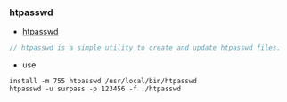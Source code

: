 ### htpasswd

+ [htpasswd](https://github.com/Surpass-w/htpasswd/blob/main/README.md)
```go
// htpasswd is a simple utility to create and update htpasswd files.
```
+ use
```shell
install -m 755 htpasswd /usr/local/bin/htpasswd
htpasswd -u surpass -p 123456 -f ./htpasswd 
```